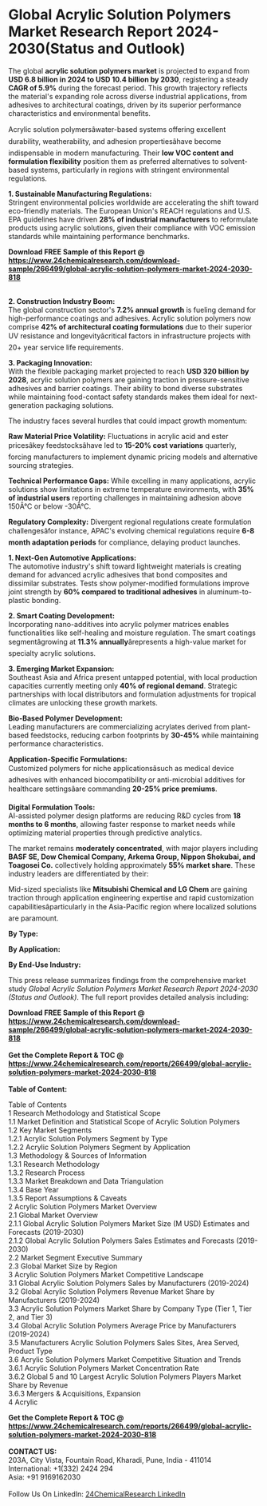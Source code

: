 <h1>Global Acrylic Solution Polymers Market Research Report 2024-2030(Status and Outlook)</h1><p>The global <strong>acrylic solution polymers market</strong> is projected to expand from <strong>USD 6.8 billion in 2024 to USD 10.4 billion by 2030</strong>, registering a steady <strong>CAGR of 5.9%</strong> during the forecast period. This growth trajectory reflects the material's expanding role across diverse industrial applications, from adhesives to architectural coatings, driven by its superior performance characteristics and environmental benefits.</p><p>Acrylic solution polymersâwater-based systems offering excellent durability, weatherability, and adhesion propertiesâhave become indispensable in modern manufacturing. Their <strong>low VOC content and formulation flexibility</strong> position them as preferred alternatives to solvent-based systems, particularly in regions with stringent environmental regulations.</p><p><strong>1. Sustainable Manufacturing Regulations:</strong><br>
Stringent environmental policies worldwide are accelerating the shift toward eco-friendly materials. The European Union's REACH regulations and U.S. EPA guidelines have driven <strong>28% of industrial manufacturers</strong> to reformulate products using acrylic solutions, given their compliance with VOC emission standards while maintaining performance benchmarks.</p><div><b>Download FREE Sample of this Report @ 
            <a href="https://www.24chemicalresearch.com/download-sample/266499/global-acrylic-solution-polymers-market-2024-2030-818">
            https://www.24chemicalresearch.com/download-sample/266499/global-acrylic-solution-polymers-market-2024-2030-818</a></b></div><br><p><strong>2. Construction Industry Boom:</strong><br>
The global construction sector's <strong>7.2% annual growth</strong> is fueling demand for high-performance coatings and adhesives. Acrylic solution polymers now comprise <strong>42% of architectural coating formulations</strong> due to their superior UV resistance and longevityâcritical factors in infrastructure projects with 20+ year service life requirements.</p><p><strong>3. Packaging Innovation:</strong><br>
With the flexible packaging market projected to reach <strong>USD 320 billion by 2028</strong>, acrylic solution polymers are gaining traction in pressure-sensitive adhesives and barrier coatings. Their ability to bond diverse substrates while maintaining food-contact safety standards makes them ideal for next-generation packaging solutions.</p><p>The industry faces several hurdles that could impact growth momentum:</p><p><strong>Raw Material Price Volatility:</strong> Fluctuations in acrylic acid and ester pricesâkey feedstocksâhave led to <strong>15-20% cost variations</strong> quarterly, forcing manufacturers to implement dynamic pricing models and alternative sourcing strategies.</p><p><strong>Technical Performance Gaps:</strong> While excelling in many applications, acrylic solutions show limitations in extreme temperature environments, with <strong>35% of industrial users</strong> reporting challenges in maintaining adhesion above 150Â°C or below -30Â°C.</p><p><strong>Regulatory Complexity:</strong> Divergent regional regulations create formulation challengesâfor instance, APAC's evolving chemical regulations require <strong>6-8 month adaptation periods</strong> for compliance, delaying product launches.</p><p><strong>1. Next-Gen Automotive Applications:</strong><br>
The automotive industry's shift toward lightweight materials is creating demand for advanced acrylic adhesives that bond composites and dissimilar substrates. Tests show polymer-modified formulations improve joint strength by <strong>60% compared to traditional adhesives</strong> in aluminum-to-plastic bonding.</p><p><strong>2. Smart Coating Development:</strong><br>
Incorporating nano-additives into acrylic polymer matrices enables functionalities like self-healing and moisture regulation. The smart coatings segmentâgrowing at <strong>11.3% annually</strong>ârepresents a high-value market for specialty acrylic solutions.</p><p><strong>3. Emerging Market Expansion:</strong><br>
Southeast Asia and Africa present untapped potential, with local production capacities currently meeting only <strong>40% of regional demand</strong>. Strategic partnerships with local distributors and formulation adjustments for tropical climates are unlocking these growth markets.</p><p><strong>Bio-Based Polymer Development:</strong><br>
    Leading manufacturers are commercializing acrylates derived from plant-based feedstocks, reducing carbon footprints by <strong>30-45%</strong> while maintaining performance characteristics.</p><p><strong>Application-Specific Formulations:</strong><br>
    Customized polymers for niche applicationsâsuch as medical device adhesives with enhanced biocompatibility or anti-microbial additives for healthcare settingsâare commanding <strong>20-25% price premiums</strong>.</p><p><strong>Digital Formulation Tools:</strong><br>
    AI-assisted polymer design platforms are reducing R&amp;D cycles from <strong>18 months to 6 months</strong>, allowing faster response to market needs while optimizing material properties through predictive analytics.</p><p>The market remains <strong>moderately concentrated</strong>, with major players including <strong>BASF SE, Dow Chemical Company, Arkema Group, Nippon Shokubai, and Toagosei Co.</strong> collectively holding approximately <strong>55% market share</strong>. These industry leaders are differentiated by their:</p><p>Mid-sized specialists like <strong>Mitsubishi Chemical and LG Chem</strong> are gaining traction through application engineering expertise and rapid customization capabilitiesâparticularly in the Asia-Pacific region where localized solutions are paramount.</p><p><strong>By Type:</strong></p><p><strong>By Application:</strong></p><p><strong>By End-Use Industry:</strong></p><p>This press release summarizes findings from the comprehensive market study <em>Global Acrylic Solution Polymers Market Research Report 2024-2030 (Status and Outlook)</em>. The full report provides detailed analysis including:</p><div><b>Download FREE Sample of this Report @ 
            <a href="https://www.24chemicalresearch.com/download-sample/266499/global-acrylic-solution-polymers-market-2024-2030-818">
            https://www.24chemicalresearch.com/download-sample/266499/global-acrylic-solution-polymers-market-2024-2030-818</a></b></div><br><div><b>Get the Complete Report & TOC @ 
            <a href="https://www.24chemicalresearch.com/reports/266499/global-acrylic-solution-polymers-market-2024-2030-818">
            https://www.24chemicalresearch.com/reports/266499/global-acrylic-solution-polymers-market-2024-2030-818</a></b></div><br>
            <b>Table of Content:</b><p>Table of Contents<br />
1 Research Methodology and Statistical Scope<br />
1.1 Market Definition and Statistical Scope of Acrylic Solution Polymers<br />
1.2 Key Market Segments<br />
1.2.1 Acrylic Solution Polymers Segment by Type<br />
1.2.2 Acrylic Solution Polymers Segment by Application<br />
1.3 Methodology & Sources of Information<br />
1.3.1 Research Methodology<br />
1.3.2 Research Process<br />
1.3.3 Market Breakdown and Data Triangulation<br />
1.3.4 Base Year<br />
1.3.5 Report Assumptions & Caveats<br />
2 Acrylic Solution Polymers Market Overview<br />
2.1 Global Market Overview<br />
2.1.1 Global Acrylic Solution Polymers Market Size (M USD) Estimates and Forecasts (2019-2030)<br />
2.1.2 Global Acrylic Solution Polymers Sales Estimates and Forecasts (2019-2030)<br />
2.2 Market Segment Executive Summary<br />
2.3 Global Market Size by Region<br />
3 Acrylic Solution Polymers Market Competitive Landscape<br />
3.1 Global Acrylic Solution Polymers Sales by Manufacturers (2019-2024)<br />
3.2 Global Acrylic Solution Polymers Revenue Market Share by Manufacturers (2019-2024)<br />
3.3 Acrylic Solution Polymers Market Share by Company Type (Tier 1, Tier 2, and Tier 3)<br />
3.4 Global Acrylic Solution Polymers Average Price by Manufacturers (2019-2024)<br />
3.5 Manufacturers Acrylic Solution Polymers Sales Sites, Area Served, Product Type<br />
3.6 Acrylic Solution Polymers Market Competitive Situation and Trends<br />
3.6.1 Acrylic Solution Polymers Market Concentration Rate<br />
3.6.2 Global 5 and 10 Largest Acrylic Solution Polymers Players Market Share by Revenue<br />
3.6.3 Mergers & Acquisitions, Expansion<br />
4 Acrylic</p><div><b>Get the Complete Report & TOC @ 
            <a href="https://www.24chemicalresearch.com/reports/266499/global-acrylic-solution-polymers-market-2024-2030-818">
            https://www.24chemicalresearch.com/reports/266499/global-acrylic-solution-polymers-market-2024-2030-818</a></b></div><br><b>CONTACT US:</b><br>
            203A, City Vista, Fountain Road, Kharadi, Pune, India - 411014<br>
            International: +1(332) 2424 294<br>
            Asia: +91 9169162030 <br><br>
            Follow Us On LinkedIn: <a href="https://www.linkedin.com/company/24chemicalresearch/">24ChemicalResearch LinkedIn</a>